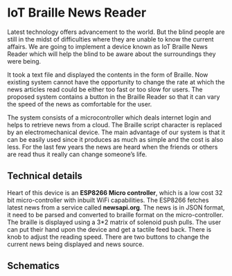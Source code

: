 # **IoT Braille News Reader**

Latest technology offers advancement to the world. But the blind people are still in the midst of difficulties where they are unable to know the current affairs. We are going to implement a device known as IoT Braille News Reader which will help the blind to be aware about the surroundings they were being.


It took a text file and displayed the contents in the form of Braille. Now existing system cannot have the opportunity to change the rate at which the news articles read could be either too fast or too slow for users. The proposed system contains a button in the Braille Reader so that it can vary the speed of the news as comfortable for the user.

The system consists of a microcontroller which deals internet login and helps to retrieve news from a cloud. The Braille script character is replaced by an electromechanical device.
The main advantage of our system is that it can be easily used since it produces as much as simple and the cost is also less.
For the last few years the news are heard when the friends or others are read thus it really can change someone’s life.

## **Technical details**
Heart of this device is an **ESP8266 Micro controller**, which is a low cost 32 bit micro-controller with inbuilt WiFi capabilities.
The ESP8266 fetches latest news from a service called **newsapi.org**.
The news is in JSON format, it need to be parsed and converted to braille format on the micro-controller.
The braille is displayed using a 3*2 matrix of solenoid push pulls.
The user can put their hand upon the device and get a tactile feed back.
There is knob to adjust the reading speed. There are two buttons to change the current news being displayed and news source.
## **Schematics**
```

```
